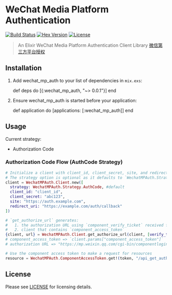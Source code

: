# WeChat Media Platform Authentication

[![Build Status][travis-img]][travis] [![Hex Version][hex-img]][hex] [![License][license-img]][license]

[travis-img]: https://travis-ci.org/he9qi/wechat_mp_auth.svg?branch=master
[travis]: https://travis-ci.org/he9qi/wechat_mp_auth
[hex-img]: https://img.shields.io/hexpm/v/wechat_mp_auth.svg
[hex]: https://hex.pm/packages/wechat_mp_auth
[license-img]: http://img.shields.io/badge/license-MIT-brightgreen.svg
[license]: http://opensource.org/licenses/MIT

> An Elixir WeChat Media Platform Authentication Client Library [微信第三方平台授权](https://open.weixin.qq.com/cgi-bin/showdocument?action=dir_list&t=resource/res_list&verify=1&id=open1453779503&token=0fbba0141afd0e79e61025b7a0cbf63a1850251e&lang=zh_CN)

## Installation

  1. Add wechat_mp_auth to your list of dependencies in `mix.exs`:

        def deps do
          [{:wechat_mp_auth, "~> 0.0.1"}]
        end

  2. Ensure wechat_mp_auth is started before your application:

        def application do
          [applications: [:wechat_mp_auth]]
        end

## Usage

  Current strategy:

  - Authorization Code

### Authorization Code Flow (AuthCode Strategy)

  ```elixir
  # Initialize a client with client_id, client_secret, site, and redirect_uri.
  # The strategy option is optional as it defaults to `WechatMPAuth.Strategy.AuthCode`.
  client = WechatMPAuth.Client.new([
    strategy: WechatMPAuth.Strategy.AuthCode, #default
    client_id: "client_id",
    client_secret: "abc123",
    site: "https://auth.example.com",
    redirect_uri: "https://example.com/auth/callback"
  ])

  # `get_authorize_url` generates:
  #   1. the authorization URL using `component_verify_ticket` received from WeChat
  #   2. client that contains `component_access_token`
  {client, url} = WechatMPAuth.Client.get_authorize_url(client, [verify_ticket: verify_ticket])
  # component_access_token => `client.params["component_access_token"]`
  # authorization URL => "https://mp.weixin.qq.com/cgi-bin/componentloginpage?component_appid=client_id&pre_auth_code=preauthcode@@@xxx&redirect_uri=https://example.com/auth/callback"

  # Use the component access token to make a request for resources
  resource = WechatMPAuth.ComponentAccessToken.get!(token, "/api_get_authorizer_info?component_access_token=access-token-1234").body
  ```

## License

Please see [LICENSE](https://github.com/he9qi/ueberauth_weibo/blob/master/LICENSE) for licensing details.
